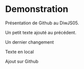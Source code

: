 # Demonstration
Présentation de Github au DiwJS05.

Un petit texte ajouté au précédent.

Un dernier changement

Texte en local

Ajout sur Github
